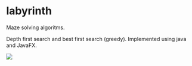 # labyrinth

Maze solving algoritms. 

Depth first search and best first search (greedy). Implemented using java and JavaFX. 

<img align="left" src="https://i.imgur.com/S2n54hf.png">
